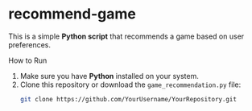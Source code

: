 # recommend-game

This is a simple **Python script** that recommends a game based on user preferences.

How to Run

1. Make sure you have **Python** installed on your system.
2. Clone this repository or download the `game_recommendation.py` file:
   ```sh
   git clone https://github.com/YourUsername/YourRepository.git
